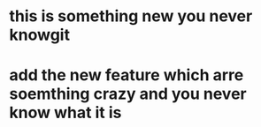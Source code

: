 # this is something new you never knowgit

# add the new feature which arre soemthing crazy and you never know what it is